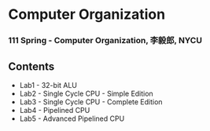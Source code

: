 # Computer Organization
### 111 Spring - Computer Organization, 李毅郎, NYCU
## Contents
- Lab1 - 32-bit ALU
- Lab2 - Single Cycle CPU - Simple Edition
- Lab3 - Single Cycle CPU - Complete Edition
- Lab4 - Pipelined CPU
- Lab5 - Advanced Pipelined CPU
